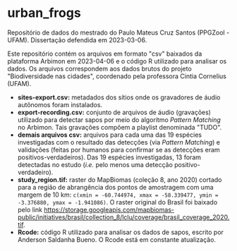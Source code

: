 # urban_frogs
Repositório de dados do mestrado do Paulo Mateus Cruz Santos (PPGZool - UFAM). Dissertação defendida em 2023-03-06.

Este repositório contém os arquivos em formato "csv" baixados da plataforma Arbimon em 2023-04-06 e o código R utilizado para analisar os dados. Os arquivos correspondem aos dados brutos do projeto "Biodiversidade nas cidades", coordenado pela professora Cintia Cornelius (UFAM).

- **sites-export.csv:** metadados dos sítios onde os gravadores de áudio autônomos foram instalados.
- **export-recording.csv:** conjunto de arquivos de áudio (gravações) utilizado para detectar sapos por meio do algoritmo *Pattern Matching* no Arbimon. Tais gravações compõem a playlist denominada "TUDO".
- **demais arquivos csv:** arquivos para cada uma das 19 espécies investigadas com o resultado das detecções (via *Pattern Matching*) e validações (feitas por humanos para confirmar se as detecções eram positivos-verdadeiros). Das 19 espécies investigadas, 13 foram detectadas no estudo (*i.e.* pelo menos uma detecção positivo-verdadeiro).
- **study_region.tif:** raster do MapBiomas (coleção 8, ano 2020) cortado para a região de abrangência dos pontos de amostragem com uma margem de 10 km: `c(xmin = -60.744974, xmax = -58.339477, ymin = -3.376880, ymax = -1.941086)`. O raster original do Brasil foi baixado pelo link <https://storage.googleapis.com/mapbiomas-public/initiatives/brasil/collection_8/lclu/coverage/brasil_coverage_2020.tif>.
- **Rcode:** código R utilizado para analisar os dados de sapos, escrito por Anderson Saldanha Bueno. O Rcode está em constante atualização.
